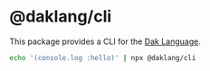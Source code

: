 # @daklang/cli

This package provides a CLI for the [Dak Language](https://daklang.com/).

```sh
echo '(console.log :hello)' | npx @daklang/cli
```
